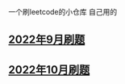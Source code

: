 一个刷leetcode的小仓库
自己用的
## [2022年9月刷题](src/main/java/LeetCode/September/September.md)
## [2022年10月刷题](src/main/java/LeetCode/October/October.md)